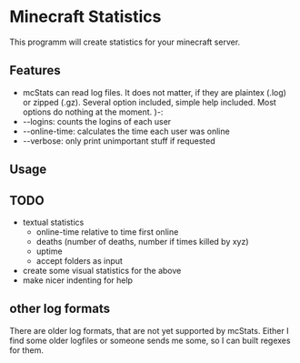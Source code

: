 # Minecraft Statistics

This programm will create statistics for your minecraft server.

## Features

* mcStats can read log files. It does not matter, if they are plaintex (.log) or zipped (.gz). Several option included, simple help included. Most options do nothing at the moment.  )-:
* --logins: counts the logins of each user
* --online-time: calculates the time each user was online
* --verbose: only print unimportant stuff if requested
## Usage

## TODO

* textual statistics
    * online-time relative to time first online
    * deaths (number of deaths, number if times killed by xyz)
    * uptime
    * accept folders as input
* create some visual statistics for the above
* make nicer indenting for help

## other log formats

There are older log formats, that are not yet supported by mcStats. Either I find some older logfiles or someone sends me some, so I can built regexes for them.
